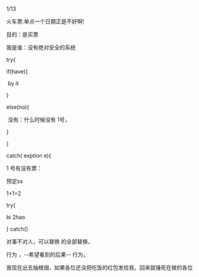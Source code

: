 1/13

火车票:单点一个日期正是不好啊!

目的：是买票

我是谁：没有绝对安全的系统

try{

if(have){

​	by it

}

else(no){

​	没有：什么时候没有 1号，

}

}

catch( exption e){

1 号有没有票：

预定ss

1+1=2

try{

bi 2hao 





} catch()







   对事不对人，可以替换 的全部替换，

   行为 ，--希望看到的后果-- 行为，

   我现在出去抽根烟，如果各位还没把吃饭的红包发给我，回来就锤死在做的各位